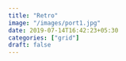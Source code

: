 ```yaml
---
title: "Retro"
image: "/images/port1.jpg"
date: 2019-07-14T16:42:23+05:30
categories: ["grid"]
draft: false
---
```


